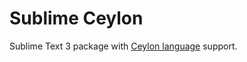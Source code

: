 Sublime Ceylon
==============

Sublime Text 3 package with [Ceylon language] support.

[Ceylon language]: https://ceylon-lang.org/
